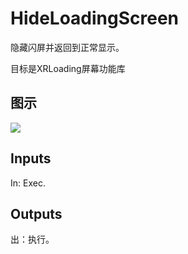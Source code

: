 # HideLoadingScreen

隐藏闪屏并返回到正常显示。

目标是XRLoading屏幕功能库

## 图示

![]($-20221218-19240321.png)

## Inputs

In: Exec.  

## Outputs

出：执行。
